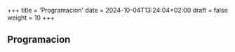 +++
title = 'Programacion'
date = 2024-10-04T13:24:04+02:00
draft = false
weight = 10
+++

## Programacion